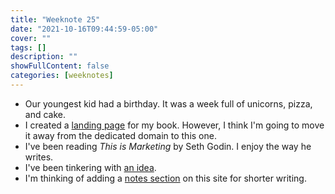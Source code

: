 ```yaml
---
title: "Weeknote 25"
date: "2021-10-16T09:44:59-05:00"
cover: ""
tags: []
description: ""
showFullContent: false
categories: [weeknotes]
---
```


- Our youngest kid had a birthday. It was a week full of unicorns, pizza, and cake.
- I created a [landing page](https://apibydesign.com/) for my book. However, I think I'm going to move it away from the dedicated domain to this one.
- I've been reading *This is Marketing* by Seth Godin. I enjoy the way he writes.
- I've been tinkering with [an idea](/posts/2021/10/what-if/).
- I'm thinking of adding a [notes section](https://indieweb.org/note) on this site for shorter writing.